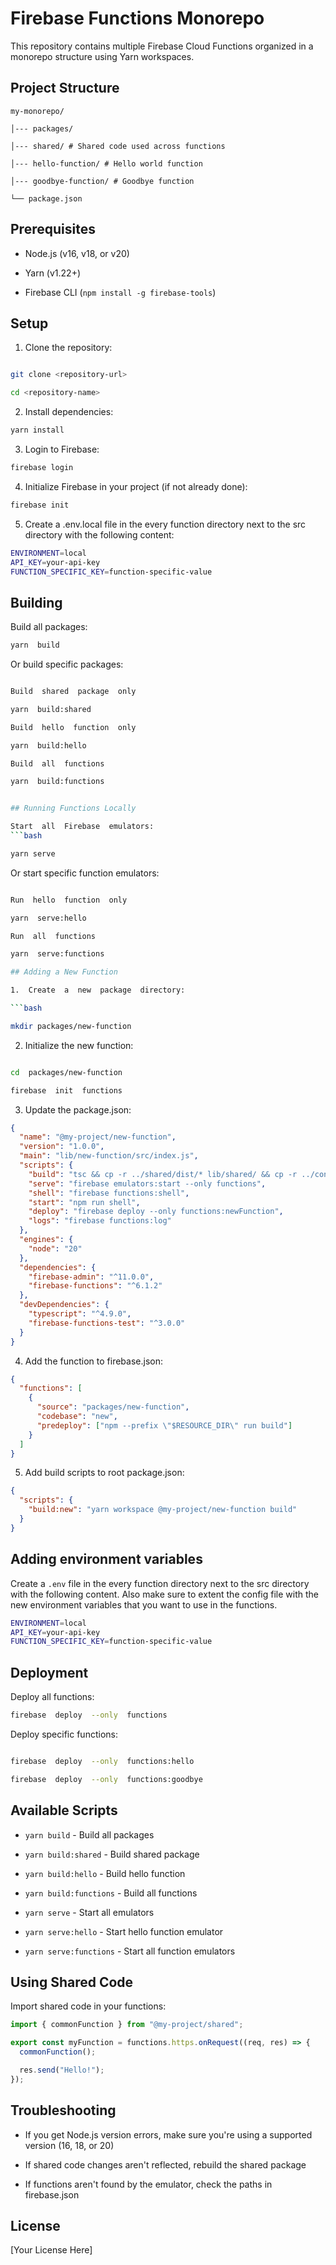 # Firebase Functions Monorepo

This repository contains multiple Firebase Cloud Functions organized in a monorepo structure using Yarn workspaces.

## Project Structure

```text
my-monorepo/

│--- packages/

│--- shared/ # Shared code used across functions

│--- hello-function/ # Hello world function

│--- goodbye-function/ # Goodbye function

└── package.json
```

## Prerequisites

- Node.js (v16, v18, or v20)

- Yarn (v1.22+)

- Firebase CLI (`npm install -g firebase-tools`)

## Setup

1. Clone the repository:

```bash

git clone <repository-url>

cd <repository-name>

```

2. Install dependencies:

```bash
yarn install
```

3. Login to Firebase:

```bash
firebase login
```

4. Initialize Firebase in your project (if not already done):

```bash
firebase init
```

5. Create a .env.local file in the every function directory next to the src directory with the following content:

```bash
ENVIRONMENT=local
API_KEY=your-api-key
FUNCTION_SPECIFIC_KEY=function-specific-value
```

## Building

Build all packages:

```bash
yarn  build
```

Or build specific packages:

````bash

Build  shared  package  only

yarn  build:shared

Build  hello  function  only

yarn  build:hello

Build  all  functions

yarn  build:functions


## Running Functions Locally

Start  all  Firebase  emulators:
```bash

yarn serve

````

Or start specific function emulators:

````bash

Run  hello  function  only

yarn  serve:hello

Run  all  functions

yarn  serve:functions

## Adding a New Function

1.  Create  a  new  package  directory:

```bash

mkdir packages/new-function

````

2. Initialize the new function:

```bash

cd  packages/new-function

firebase  init  functions

```

3. Update the package.json:

```json
{
  "name": "@my-project/new-function",
  "version": "1.0.0",
  "main": "lib/new-function/src/index.js",
  "scripts": {
    "build": "tsc && cp -r ../shared/dist/* lib/shared/ && cp -r ../config/dist/* lib/config/",
    "serve": "firebase emulators:start --only functions",
    "shell": "firebase functions:shell",
    "start": "npm run shell",
    "deploy": "firebase deploy --only functions:newFunction",
    "logs": "firebase functions:log"
  },
  "engines": {
    "node": "20"
  },
  "dependencies": {
    "firebase-admin": "^11.0.0",
    "firebase-functions": "^6.1.2"
  },
  "devDependencies": {
    "typescript": "^4.9.0",
    "firebase-functions-test": "^3.0.0"
  }
}
```

4. Add the function to firebase.json:

```json
{
  "functions": [
    {
      "source": "packages/new-function",
      "codebase": "new",
      "predeploy": ["npm --prefix \"$RESOURCE_DIR\" run build"]
    }
  ]
}
```

5. Add build scripts to root package.json:

```json
{
  "scripts": {
    "build:new": "yarn workspace @my-project/new-function build"
  }
}
```

## Adding environment variables

Create a `.env` file in the every function directory next to the src directory with the following content. Also make sure to extent the config file with the new environment variables that you want to use in the functions.

```bash
ENVIRONMENT=local
API_KEY=your-api-key
FUNCTION_SPECIFIC_KEY=function-specific-value
```

## Deployment

Deploy all functions:

```bash
firebase  deploy  --only  functions
```

Deploy specific functions:

```bash

firebase  deploy  --only  functions:hello

firebase  deploy  --only  functions:goodbye

```

## Available Scripts

- `yarn build` - Build all packages

- `yarn build:shared` - Build shared package

- `yarn build:hello` - Build hello function

- `yarn build:functions` - Build all functions

- `yarn serve` - Start all emulators

- `yarn serve:hello` - Start hello function emulator

- `yarn serve:functions` - Start all function emulators

## Using Shared Code

Import shared code in your functions:

```typescript
import { commonFunction } from "@my-project/shared";

export const myFunction = functions.https.onRequest((req, res) => {
  commonFunction();

  res.send("Hello!");
});
```

## Troubleshooting

- If you get Node.js version errors, make sure you're using a supported version (16, 18, or 20)

- If shared code changes aren't reflected, rebuild the shared package

- If functions aren't found by the emulator, check the paths in firebase.json

## License

[Your License Here]
